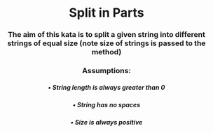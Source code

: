 <div align = 'center'>

# Split in Parts

</div>

<div align = 'center'>

<h3>The aim of this kata is to split a given string into different strings of equal size (note size of strings is passed to the method)</h3>

<h3>Assumptions:</h3>

<em>
<h5>• String length is always greater than 0</h5>
<h5>• String has no spaces</h5>
<h5>• Size is always positive</h5>
</em>

</div>
